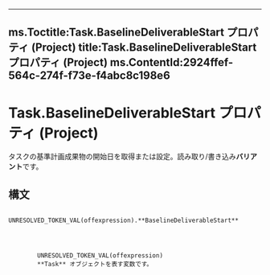 

---
ms.Toctitle:Task.BaselineDeliverableStart プロパティ (Project)
title:Task.BaselineDeliverableStart プロパティ (Project)
ms.ContentId:2924ffef-564c-274f-f73e-f4abc8c198e6
---
# Task.BaselineDeliverableStart プロパティ (Project)




タスクの基準計画成果物の開始日を取得または設定。読み取り/書き込み**バリアント**です。

## 構文

            UNRESOLVED_TOKEN_VAL(offexpression).**BaselineDeliverableStart**




            UNRESOLVED_TOKEN_VAL(offexpression)
            **Task** オブジェクトを表す変数です。




